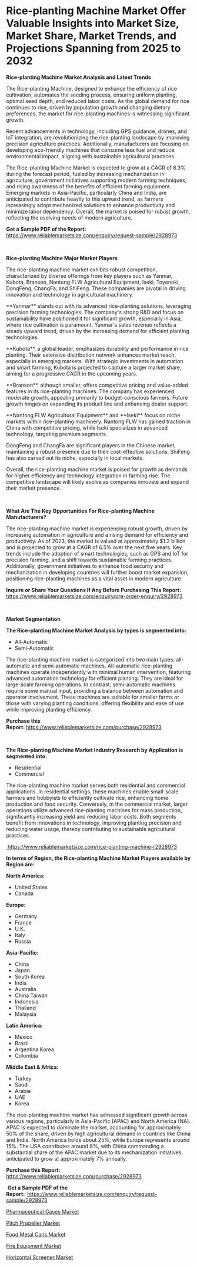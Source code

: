 <p><h1>Rice-planting Machine Market Offer Valuable Insights into Market Size, Market Share, Market Trends, and Projections Spanning from 2025 to 2032</h1></p><p><strong>Rice-planting Machine Market Analysis and Latest Trends</strong></p>
<p><p>The Rice-planting Machine, designed to enhance the efficiency of rice cultivation, automates the seeding process, ensuring uniform planting, optimal seed depth, and reduced labor costs. As the global demand for rice continues to rise, driven by population growth and changing dietary preferences, the market for rice-planting machines is witnessing significant growth. </p><p>Recent advancements in technology, including GPS guidance, drones, and IoT integration, are revolutionizing the rice-planting landscape by improving precision agriculture practices. Additionally, manufacturers are focusing on developing eco-friendly machines that consume less fuel and reduce environmental impact, aligning with sustainable agricultural practices.</p><p>The Rice-planting Machine Market is expected to grow at a CAGR of 8.3% during the forecast period, fueled by increasing mechanization in agriculture, government initiatives supporting modern farming techniques, and rising awareness of the benefits of efficient farming equipment. Emerging markets in Asia-Pacific, particularly China and India, are anticipated to contribute heavily to this upward trend, as farmers increasingly adopt mechanized solutions to enhance productivity and minimize labor dependency. Overall, the market is poised for robust growth, reflecting the evolving needs of modern agriculture.</p></p>
<p><strong>Get a Sample PDF of the Report:&nbsp;</strong> <a href="https://www.reliablemarketsize.com/enquiry/request-sample/2928973?utm_campaign=2130&utm_medium=2&utm_source=Github&utm_content=ia&utm_term=12032025&utm_id=rice-planting-machine">https://www.reliablemarketsize.com/enquiry/request-sample/2928973</a></p>
<p>&nbsp;</p>
<p><strong>Rice-planting Machine Major Market Players</strong></p>
<p><p>The rice-planting machine market exhibits robust competition, characterized by diverse offerings from key players such as Yanmar, Kubota, Branson, Nantong FLW Agricultural Equipment, Iseki, Toyonoki, DongFeng, ChangFa, and ShiFeng. These companies are pivotal in driving innovation and technology in agricultural machinery.</p><p>**Yanmar** stands out with its advanced rice-planting solutions, leveraging precision farming technologies. The company's strong R&D and focus on sustainability have positioned it for significant growth, especially in Asia, where rice cultivation is paramount. Yanmar's sales revenue reflects a steady upward trend, driven by the increasing demand for efficient planting technologies.</p><p>**Kubota**, a global leader, emphasizes durability and performance in rice planting. Their extensive distribution network enhances market reach, especially in emerging markets. With strategic investments in automation and smart farming, Kubota is projected to capture a larger market share, aiming for a progressive CAGR in the upcoming years.</p><p>**Branson**, although smaller, offers competitive pricing and value-added features in its rice-planting machines. The company has experienced moderate growth, appealing primarily to budget-conscious farmers. Future growth hinges on expanding its product line and enhancing dealer support.</p><p>**Nantong FLW Agricultural Equipment** and **Iseki** focus on niche markets within rice-planting machinery. Nantong FLW has gained traction in China with competitive pricing, while Iseki specializes in advanced technology, targeting premium segments.</p><p>DongFeng and ChangFa are significant players in the Chinese market, maintaining a robust presence due to their cost-effective solutions. ShiFeng has also carved out its niche, especially in local markets.</p><p>Overall, the rice-planting machine market is poised for growth as demands for higher efficiency and technology integration in farming rise. The competitive landscape will likely evolve as companies innovate and expand their market presence.</p></p>
<p>&nbsp;</p>
<p><strong>What Are The Key Opportunities For Rice-planting Machine Manufacturers?</strong></p>
<p><p>The rice-planting machine market is experiencing robust growth, driven by increasing automation in agriculture and a rising demand for efficiency and productivity. As of 2023, the market is valued at approximately $1.2 billion and is projected to grow at a CAGR of 6.5% over the next five years. Key trends include the adoption of smart technologies, such as GPS and IoT for precision farming, and a shift towards sustainable farming practices. Additionally, government initiatives to enhance food security and mechanization in developing countries will further boost market expansion, positioning rice-planting machines as a vital asset in modern agriculture.</p></p>
<p><strong>Inquire or Share Your Questions If Any Before Purchasing This Report:</strong> <a href="https://www.reliablemarketsize.com/enquiry/pre-order-enquiry/2928973?utm_campaign=2130&utm_medium=2&utm_source=Github&utm_content=ia&utm_term=12032025&utm_id=rice-planting-machine">https://www.reliablemarketsize.com/enquiry/pre-order-enquiry/2928973</a></p>
<p>&nbsp;</p>
<p><strong>Market Segmentation</strong></p>
<p><strong>The Rice-planting Machine Market Analysis by types is segmented into:</strong></p>
<p><ul><li>All-Automatic</li><li>Semi-Automatic</li></ul></p>
<p><p>The rice-planting machine market is categorized into two main types: all-automatic and semi-automatic machines. All-automatic rice-planting machines operate independently with minimal human intervention, featuring advanced automation technology for efficient planting. They are ideal for large-scale farming operations. In contrast, semi-automatic machines require some manual input, providing a balance between automation and operator involvement. These machines are suitable for smaller farms or those with varying planting conditions, offering flexibility and ease of use while improving planting efficiency.</p></p>
<p><strong>Purchase this Report:&nbsp;</strong><a href="https://www.reliablemarketsize.com/purchase/2928973?utm_campaign=2130&utm_medium=2&utm_source=Github&utm_content=ia&utm_term=12032025&utm_id=rice-planting-machine">https://www.reliablemarketsize.com/purchase/2928973</a></p>
<p>&nbsp;</p>
<p><strong>The Rice-planting Machine Market Industry Research by Application is segmented into:</strong></p>
<p><ul><li>Residential</li><li>Commercial</li></ul></p>
<p><p>The rice-planting machine market serves both residential and commercial applications. In residential settings, these machines enable small-scale farmers and hobbyists to efficiently cultivate rice, enhancing home production and food security. Conversely, in the commercial market, larger operations utilize advanced rice-planting machines for mass production, significantly increasing yield and reducing labor costs. Both segments benefit from innovations in technology, improving planting precision and reducing water usage, thereby contributing to sustainable agricultural practices.</p></p>
<p><a href="https://www.reliablemarketsize.com/rice-planting-machine-r2928973?utm_campaign=2130&utm_medium=2&utm_source=Github&utm_content=ia&utm_term=12032025&utm_id=rice-planting-machine">&nbsp;https://www.reliablemarketsize.com/rice-planting-machine-r2928973</a></p>
<p><strong>In terms of Region, the Rice-planting Machine Market Players available by Region are:</strong></p>
<p>
    <p> <strong> North America: </strong>
        <ul>
            <li>United States</li>
            <li>Canada</li>
        </ul>
        </p> 
    <p> <strong> Europe: </strong>
        <ul>
            <li>Germany</li>
            <li>France</li>
            <li>U.K.</li>
            <li>Italy</li>
            <li>Russia</li>
        </ul>
        </p> 
    <p> <strong> Asia-Pacific: </strong>
        <ul>
            <li>China</li>
            <li>Japan</li>
            <li>South Korea</li>
            <li>India</li>
            <li>Australia</li>
            <li>China Taiwan</li>
            <li>Indonesia</li>
            <li>Thailand</li>
            <li>Malaysia</li>
        </ul>
        </p> 
    <p> <strong> Latin America: </strong>
        <ul>
            <li>Mexico</li>
            <li>Brazil</li>
            <li>Argentina Korea</li>
            <li>Colombia</li>
        </ul>
        </p> 
    <p> <strong> Middle East & Africa: </strong>
        <ul>
            <li>Turkey</li>
            <li>Saudi</li>
            <li>Arabia</li>
            <li>UAE</li>
            <li>Korea</li>
        </ul>
    </p>
    </p>
<p><p>The rice-planting machine market has witnessed significant growth across various regions, particularly in Asia-Pacific (APAC) and North America (NA). APAC is expected to dominate the market, accounting for approximately 50% of the share, driven by high agricultural demand in countries like China and India. North America holds about 25%, while Europe represents around 15%. The USA contributes around 8%, with China commanding a substantial share of the APAC market due to its mechanization initiatives, anticipated to grow at approximately 7% annually.</p></p>
<p><strong>Purchase this Report: </strong><a href="https://www.reliablemarketsize.com/purchase/2928973?utm_campaign=2130&utm_medium=2&utm_source=Github&utm_content=ia&utm_term=12032025&utm_id=rice-planting-machine">https://www.reliablemarketsize.com/purchase/2928973</a></p>
<p>&nbsp;<strong>Get a Sample PDF of the Report:&nbsp;&nbsp;</strong><a href="https://www.reliablemarketsize.com/enquiry/request-sample/2928973?utm_campaign=2130&utm_medium=2&utm_source=Github&utm_content=ia&utm_term=12032025&utm_id=rice-planting-machine">https://www.reliablemarketsize.com/enquiry/request-sample/2928973</a></p>
<p><strong></strong></p>
<p><p><a href="https://github.com/yodhafirorae/Market-Research-Report-List-1/blob/main/pharmaceutical-gases-market.md?utm_campaign=2130&utm_medium=2&utm_source=Github&utm_content=ia&utm_term=12032025&utm_id=rice-planting-machine">Pharmaceutical Gases Market</a></p><p><a href="https://github.com/stuwinawisa/Market-Research-Report-List-1/blob/main/pitch-propeller-market.md?utm_campaign=2130&utm_medium=2&utm_source=Github&utm_content=ia&utm_term=12032025&utm_id=rice-planting-machine">Pitch Propeller Market</a></p><p><a href="https://github.com/marcayaminig/Market-Research-Report-List-1/blob/main/food-metal-cans-market.md?utm_campaign=2130&utm_medium=2&utm_source=Github&utm_content=ia&utm_term=12032025&utm_id=rice-planting-machine">Food Metal Cans Market</a></p><p><a href="https://github.com/chillwervenu/Market-Research-Report-List-1/blob/main/fire-equipment-market.md?utm_campaign=2130&utm_medium=2&utm_source=Github&utm_content=ia&utm_term=12032025&utm_id=rice-planting-machine">Fire Equipment Market</a></p><p><a href="https://github.com/awwqamet/Market-Research-Report-List-1/blob/main/horizontal-screener-market.md?utm_campaign=2130&utm_medium=2&utm_source=Github&utm_content=ia&utm_term=12032025&utm_id=rice-planting-machine">Horizontal Screener Market</a></p></p>